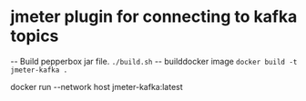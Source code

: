 # jmeter plugin for connecting to kafka topics
 -- Build pepperbox jar file.
``` ./build.sh ```
-- builddocker image
```docker build -t jmeter-kafka .```

docker run --network host jmeter-kafka:latest